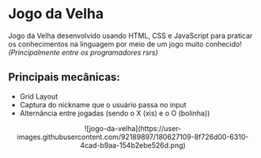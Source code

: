 # Jogo da Velha
Jogo da Velha desenvolvido usando HTML, CSS e JavaScript para praticar os conhecimentos na linguagem por meio de um jogo muito conhecido! *(Principalmente entre os programadores rsrs)*

## Principais mecânicas:
- Grid Layout
- Captura do nickname que o usuário passa no input
- Alternância entre jogadas (sendo o X (xis) e o O (bolinha))

<div align="center">
![jogo-da-velha](https://user-images.githubusercontent.com/92189897/180627109-8f726d00-6310-4cad-b9aa-154b2ebe526d.png)
</div>
